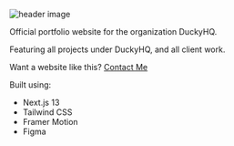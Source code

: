 ![header image](https://cdn.discordapp.com/attachments/1048704847446282320/1065483726378766497/Untitled.png)

Official portfolio website for the organization DuckyHQ.

Featuring all projects under DuckyHQ, and all client work.

Want a website like this? [Contact Me](https://www.duckyhq.com/contact)

Built using:
- Next.js 13
- Tailwind CSS
- Framer Motion
- Figma